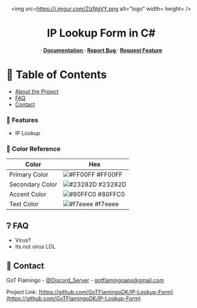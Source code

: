 <div align='center'>

<img src=https://i.imgur.com/ZizNgVY.png alt="logo" width= height= />

<h1>IP Lookup Form in C#</h1>
<h4> <span> · </span> <a href="https://github.com/GoTFlamingoDK/IP-Lookup-Form/blob/master/README.md"> Documentation </a> <span> · </span> <a href="https://github.com/GoTFlamingoDK/IP-Lookup-Form/issues"> Report Bug </a> <span> · </span> <a href="https://github.com/GoTFlamingoDK/IP-Lookup-Form/issues"> Request Feature </a> </h4>


</div>

# :notebook_with_decorative_cover: Table of Contents

- [About the Project](#star2-about-the-project)
- [FAQ](#grey_question-faq)
- [Contact](#handshake-contact)


### :dart: Features
- IP Lookup


### :art: Color Reference
| Color | Hex |
| --------------- | ---------------------------------------------------------------- |
| Primary Color | ![#FF00FF](https://via.placeholder.com/10/FF00FF?text=+) #FF00FF |
| Secondary Color | ![#23282D](https://via.placeholder.com/10/23282D?text=+) #23282D |
| Accent Color | ![#80FFC0](https://via.placeholder.com/10/80FFC0?text=+) #80FFC0 |
| Text Color | ![#f7eeee](https://via.placeholder.com/10/f7eeee?text=+) #f7eeee |

## :grey_question: FAQ

- Virus?
- Its not virus LOL


## :handshake: Contact

GoT Flamingo - [@Discord_Server](https://discord.gg/ZWNrKp9YzM) - gotflamingoaps@gmail.com

Project Link: [https://github.com/GoTFlamingoDK/IP-Lookup-Form](https://github.com/GoTFlamingoDK/IP-Lookup-Form)
